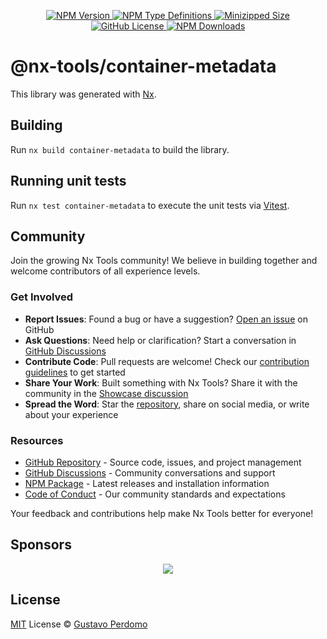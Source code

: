 <p align="center">
  <a href="https://www.npmjs.com/package/@nx-tools/container-metadata">
    <img alt="NPM Version" src="https://img.shields.io/npm/v/@nx-tools/container-metadata"/>
  </a>
  <a href="https://www.npmjs.com/package/@nx-tools/container-metadata">
    <img alt="NPM Type Definitions" src="https://img.shields.io/npm/types/@nx-tools/container-metadata"/>
  </a>
  <a href="https://bundlephobia.com/package/@nx-tools/container-metadata">
    <img alt="Minizipped Size" src="https://img.shields.io/bundlephobia/minzip/@nx-tools/container-metadata" />
  </a>
  <a href="https://github.com/gperdomor/nx-tools/blob/main/LICENSE">
    <img alt="GitHub License" src="https://img.shields.io/github/license/gperdomor/nx-tools"/>
  </a>
  <a href="https://www.npmjs.com/package/@nx-tools/container-metadata">
    <img alt="NPM Downloads" src="https://img.shields.io/npm/dm/@nx-tools/container-metadata"/>
  </a>
</p>

# @nx-tools/container-metadata

This library was generated with [Nx](https://nx.dev).

## Building

Run `nx build container-metadata` to build the library.

## Running unit tests

Run `nx test container-metadata` to execute the unit tests via [Vitest](https://vitest.dev/).

## Community

Join the growing Nx Tools community! We believe in building together and welcome contributors of all experience levels.

### Get Involved

- **Report Issues**: Found a bug or have a suggestion? [Open an issue](https://github.com/gperdomor/nx-tools/issues/new/choose) on GitHub
- **Ask Questions**: Need help or clarification? Start a conversation in [GitHub Discussions](https://github.com/gperdomor/nx-tools/discussions)
- **Contribute Code**: Pull requests are welcome! Check our [contribution guidelines](https://github.com/gperdomor/nx-tools/blob/main/CONTRIBUTING.md) to get started
- **Share Your Work**: Built something with Nx Tools? Share it with the community in the [Showcase discussion](https://github.com/gperdomor/nx-tools/discussions/categories/show-and-tell)
- **Spread the Word**: Star the [repository](https://github.com/gperdomor/nx-tools), share on social media, or write about your experience

### Resources

- [GitHub Repository](https://github.com/gperdomor/nx-tools) - Source code, issues, and project management
- [GitHub Discussions](https://github.com/gperdomor/nx-tools/discussions) - Community conversations and support
- [NPM Package](https://www.npmjs.com/package/@nx-tools/container-metadata) - Latest releases and installation information
  <!-- - [Documentation](https://nx-tools.vercel.app) - Comprehensive guides and API reference -->
- [Code of Conduct](https://github.com/gperdomor/nx-tools/blob/main/CODE_OF_CONDUCT.md) - Our community standards and expectations

Your feedback and contributions help make Nx Tools better for everyone!

## Sponsors

<p align="center">
  <a href="https://cdn.jsdelivr.net/gh/gperdomor/static/sponsors.svg">
    <img src='https://cdn.jsdelivr.net/gh/gperdomor/static/sponsors.svg'/>
  </a>
</p>

## License

[MIT](https://github.com/gperdomor/nx-tools/blob/main/LICENSE) License © [Gustavo Perdomo](https://github.com/gperdomor)
